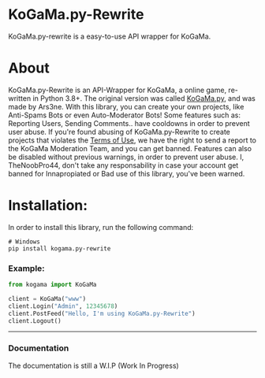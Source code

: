 # KoGaMa.py-Rewrite

KoGaMa.py-rewrite is a easy-to-use API wrapper for KoGaMa.

# About

KoGaMa.py-Rewrite is an API-Wrapper for KoGaMa, a online game, re-written in Python 3.8+. The original version was called [KoGaMa.py](https://github.com/Ars3ne/kogama.py), and was made by Ars3ne.
With this library, you can create your own projects, like Anti-Spams Bots or even Auto-Moderator Bots! Some features such as: Reporting Users, Sending Comments.. have cooldowns in order to prevent user abuse.
If you're found abusing of KoGaMa.py-Rewrite to create projects that violates the [Terms of Use](https://www.kogama.com/help/terms-and-conditions/), we have the right to send a report to the KoGaMa Moderation Team, and you can get banned.
Features can also be disabled without previous warnings, in order to prevent user abuse.
I, TheNoobPro44, don't take any responsability in case your account get banned for Innapropiated or Bad use of this library, you've been warned.

# Installation:
  In order to install this library, run the following command:
```
# Windows
pip install kogama.py-rewrite
```

### Example:
```python
from kogama import KoGaMa

client = KoGaMa("www")
client.Login("Admin", 12345678)
client.PostFeed("Hello, I'm using KoGaMa.py-Rewrite")
client.Logout()
```
-----
### Documentation
The documentation is still a W.I.P (Work In Progress)
